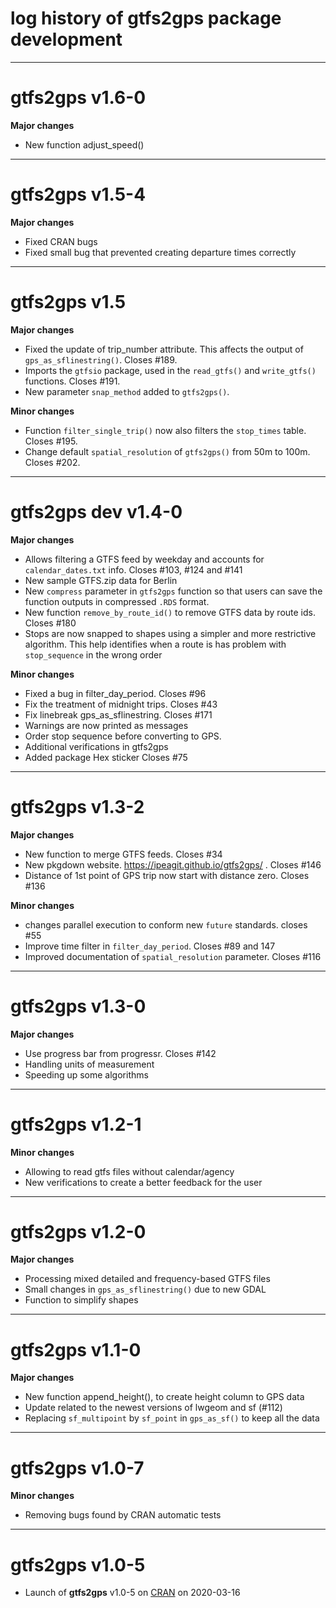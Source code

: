 # log history of gtfs2gps package development

-------------------------------------------------------
# gtfs2gps v1.6-0
**Major changes**
* New function adjust_speed()

-------------------------------------------------------
# gtfs2gps v1.5-4

**Major changes**
* Fixed CRAN bugs
* Fixed small bug that prevented creating departure times correctly

-------------------------------------------------------
# gtfs2gps v1.5

**Major changes**
* Fixed the update of trip_number attribute. This affects the output of `gps_as_sflinestring()`. Closes #189.
* Imports the `gtfsio` package, used in the `read_gtfs()` and `write_gtfs()` functions. Closes #191.
* New parameter `snap_method` added to `gtfs2gps()`.

**Minor changes**
* Function `filter_single_trip()` now also filters the `stop_times` table. Closes #195.
* Change default `spatial_resolution` of `gtfs2gps()` from 50m to 100m. Closes #202.


-------------------------------------------------------
# gtfs2gps dev v1.4-0

**Major changes**
* Allows filtering a GTFS feed by weekday and accounts for `calendar_dates.txt` info. Closes #103, #124 and #141
* New sample GTFS.zip data for Berlin
* New `compress` parameter in `gtfs2gps` function so that users can save the function outputs in compressed `.RDS` format.
* New function `remove_by_route_id()` to remove GTFS data by route ids. Closes #180
* Stops are now snapped to shapes using a simpler and more restrictive algorithm. This help identifies when a route is has problem with `stop_sequence` in the wrong order

**Minor changes**
* Fixed a bug in filter_day_period. Closes #96
* Fix the treatment of midnight trips. Closes #43
* Fix linebreak gps_as_sflinestring. Closes #171
* Warnings are now printed as messages
* Order stop sequence before converting to GPS.
* Additional verifications in gtfs2gps
* Added package Hex sticker Closes #75


-------------------------------------------------------
# gtfs2gps v1.3-2

**Major changes**
* New function to merge GTFS feeds. Closes #34
* New pkgdown website. https://ipeagit.github.io/gtfs2gps/ . Closes #146
* Distance of 1st point of GPS trip now start with distance zero. Closes #136

**Minor changes**
* changes parallel execution to conform new `future` standards. closes #55
* Improve time filter in `filter_day_period`. Closes #89 and 147
* Improved documentation of  `spatial_resolution` parameter. Closes #116

-------------------------------------------------------
# gtfs2gps v1.3-0

**Major changes**
* Use progress bar from progressr. Closes #142
* Handling units of measurement
* Speeding up some algorithms

-------------------------------------------------------
# gtfs2gps v1.2-1

**Minor changes**
* Allowing to read gtfs files without calendar/agency
* New verifications to create a better feedback for the user

-------------------------------------------------------
# gtfs2gps v1.2-0

**Major changes**
* Processing mixed detailed and frequency-based GTFS files
* Small changes in `gps_as_sflinestring()` due to new GDAL
* Function to simplify shapes

-------------------------------------------------------
# gtfs2gps v1.1-0

**Major changes**
* New function append_height(), to create height column to GPS data
* Update related to the newest versions of lwgeom and sf (#112)
* Replacing `sf_multipoint` by `sf_point` in `gps_as_sf()` to keep all the data

-------------------------------------------------------
# gtfs2gps v1.0-7

**Minor changes**
* Removing bugs found by CRAN automatic tests

-------------------------------------------------------
# gtfs2gps v1.0-5

* Launch of **gtfs2gps** v1.0-5 on [CRAN](https://CRAN.R-project.org/package=gtfs2gps) on 2020-03-16
